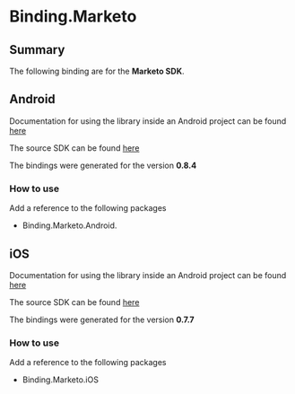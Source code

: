 # Binding.Marketo

<!-- ![Nuget](https://img.shields.io/nuget/v/nventive.Binding.Intercom) -->

## Summary

The following binding are for the **Marketo SDK**. 

## Android

 Documentation for using the library inside an Android project can be found [here](https://developers.marketo.com/mobile/)

 The source SDK can be found [here](https://github.com/Marketo/android-sdk)

The bindings were generated for the version **0.8.4**

### How to use

Add a reference to the following packages

- Binding.Marketo.Android.

## iOS

Documentation for using the library inside an Android project can be found [here](https://developers.marketo.com/mobile/)

The source SDK can be found [here](https://github.com/Marketo/ios-sdk)

The bindings were generated for the version **0.7.7**


### How to use

Add a reference to the following packages

- Binding.Marketo.iOS

